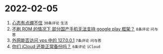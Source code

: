 # 2022-02-05

1. [心态有点绷不住](https://www.v2ex.com/t/831937) `30条评论` `生活`
1. [不刷 ROM 的情况下 部分国产手机无法支持 google play 框架？](https://www.v2ex.com/t/831936) `8条评论` `问与答`
1. [外网能否访问 vps 中的 127.0.0.1](https://www.v2ex.com/t/831935) `7条评论` `问与答`
1. [你们 iCloud 还能正常备份吗？](https://www.v2ex.com/t/831941) `6条评论` `iCloud`

